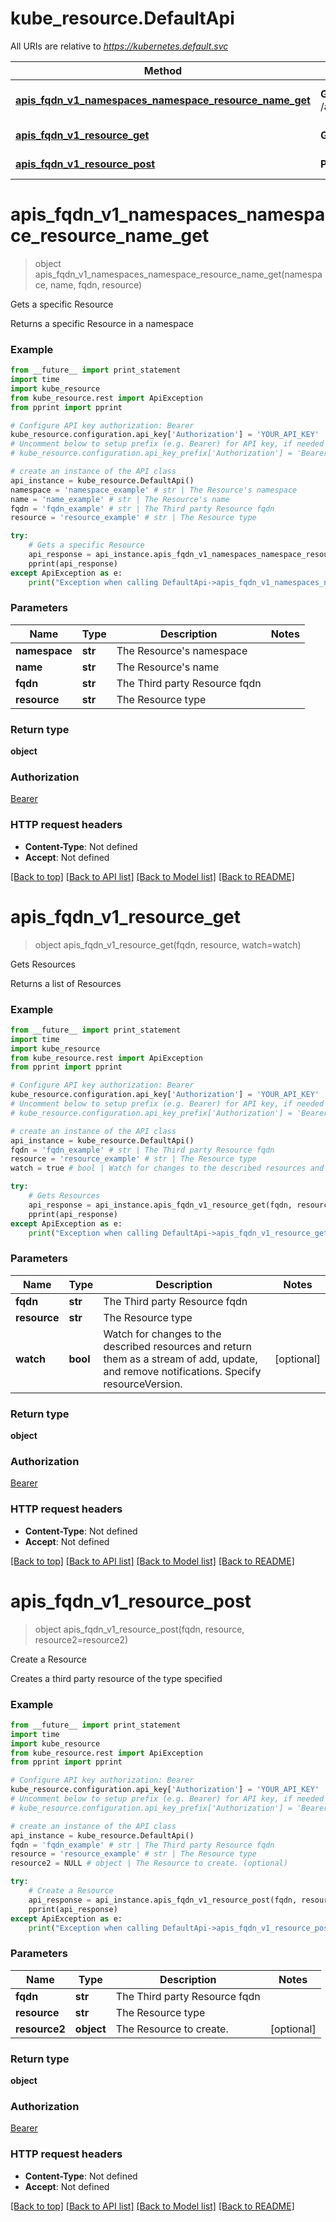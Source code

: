 # kube_resource.DefaultApi

All URIs are relative to *https://kubernetes.default.svc*

Method | HTTP request | Description
------------- | ------------- | -------------
[**apis_fqdn_v1_namespaces_namespace_resource_name_get**](DefaultApi.md#apis_fqdn_v1_namespaces_namespace_resource_name_get) | **GET** /apis/{fqdn}/v1/namespaces/{namespace}/{resource}/{name} | Gets a specific Resource
[**apis_fqdn_v1_resource_get**](DefaultApi.md#apis_fqdn_v1_resource_get) | **GET** /apis/{fqdn}/v1/{resource} | Gets Resources
[**apis_fqdn_v1_resource_post**](DefaultApi.md#apis_fqdn_v1_resource_post) | **POST** /apis/{fqdn}/v1/{resource} | Create a Resource


# **apis_fqdn_v1_namespaces_namespace_resource_name_get**
> object apis_fqdn_v1_namespaces_namespace_resource_name_get(namespace, name, fqdn, resource)

Gets a specific Resource

Returns a specific Resource in a namespace

### Example 
```python
from __future__ import print_statement
import time
import kube_resource
from kube_resource.rest import ApiException
from pprint import pprint

# Configure API key authorization: Bearer
kube_resource.configuration.api_key['Authorization'] = 'YOUR_API_KEY'
# Uncomment below to setup prefix (e.g. Bearer) for API key, if needed
# kube_resource.configuration.api_key_prefix['Authorization'] = 'Bearer'

# create an instance of the API class
api_instance = kube_resource.DefaultApi()
namespace = 'namespace_example' # str | The Resource's namespace
name = 'name_example' # str | The Resource's name
fqdn = 'fqdn_example' # str | The Third party Resource fqdn
resource = 'resource_example' # str | The Resource type

try: 
    # Gets a specific Resource
    api_response = api_instance.apis_fqdn_v1_namespaces_namespace_resource_name_get(namespace, name, fqdn, resource)
    pprint(api_response)
except ApiException as e:
    print("Exception when calling DefaultApi->apis_fqdn_v1_namespaces_namespace_resource_name_get: %s\n" % e)
```

### Parameters

Name | Type | Description  | Notes
------------- | ------------- | ------------- | -------------
 **namespace** | **str**| The Resource&#39;s namespace | 
 **name** | **str**| The Resource&#39;s name | 
 **fqdn** | **str**| The Third party Resource fqdn | 
 **resource** | **str**| The Resource type | 

### Return type

**object**

### Authorization

[Bearer](../README.md#Bearer)

### HTTP request headers

 - **Content-Type**: Not defined
 - **Accept**: Not defined

[[Back to top]](#) [[Back to API list]](../README.md#documentation-for-api-endpoints) [[Back to Model list]](../README.md#documentation-for-models) [[Back to README]](../README.md)

# **apis_fqdn_v1_resource_get**
> object apis_fqdn_v1_resource_get(fqdn, resource, watch=watch)

Gets Resources

Returns a list of Resources

### Example 
```python
from __future__ import print_statement
import time
import kube_resource
from kube_resource.rest import ApiException
from pprint import pprint

# Configure API key authorization: Bearer
kube_resource.configuration.api_key['Authorization'] = 'YOUR_API_KEY'
# Uncomment below to setup prefix (e.g. Bearer) for API key, if needed
# kube_resource.configuration.api_key_prefix['Authorization'] = 'Bearer'

# create an instance of the API class
api_instance = kube_resource.DefaultApi()
fqdn = 'fqdn_example' # str | The Third party Resource fqdn
resource = 'resource_example' # str | The Resource type
watch = true # bool | Watch for changes to the described resources and return them as a stream of add, update, and remove notifications. Specify resourceVersion. (optional)

try: 
    # Gets Resources
    api_response = api_instance.apis_fqdn_v1_resource_get(fqdn, resource, watch=watch)
    pprint(api_response)
except ApiException as e:
    print("Exception when calling DefaultApi->apis_fqdn_v1_resource_get: %s\n" % e)
```

### Parameters

Name | Type | Description  | Notes
------------- | ------------- | ------------- | -------------
 **fqdn** | **str**| The Third party Resource fqdn | 
 **resource** | **str**| The Resource type | 
 **watch** | **bool**| Watch for changes to the described resources and return them as a stream of add, update, and remove notifications. Specify resourceVersion. | [optional] 

### Return type

**object**

### Authorization

[Bearer](../README.md#Bearer)

### HTTP request headers

 - **Content-Type**: Not defined
 - **Accept**: Not defined

[[Back to top]](#) [[Back to API list]](../README.md#documentation-for-api-endpoints) [[Back to Model list]](../README.md#documentation-for-models) [[Back to README]](../README.md)

# **apis_fqdn_v1_resource_post**
> object apis_fqdn_v1_resource_post(fqdn, resource, resource2=resource2)

Create a Resource

Creates a third party resource of the type specified

### Example 
```python
from __future__ import print_statement
import time
import kube_resource
from kube_resource.rest import ApiException
from pprint import pprint

# Configure API key authorization: Bearer
kube_resource.configuration.api_key['Authorization'] = 'YOUR_API_KEY'
# Uncomment below to setup prefix (e.g. Bearer) for API key, if needed
# kube_resource.configuration.api_key_prefix['Authorization'] = 'Bearer'

# create an instance of the API class
api_instance = kube_resource.DefaultApi()
fqdn = 'fqdn_example' # str | The Third party Resource fqdn
resource = 'resource_example' # str | The Resource type
resource2 = NULL # object | The Resource to create. (optional)

try: 
    # Create a Resource
    api_response = api_instance.apis_fqdn_v1_resource_post(fqdn, resource, resource2=resource2)
    pprint(api_response)
except ApiException as e:
    print("Exception when calling DefaultApi->apis_fqdn_v1_resource_post: %s\n" % e)
```

### Parameters

Name | Type | Description  | Notes
------------- | ------------- | ------------- | -------------
 **fqdn** | **str**| The Third party Resource fqdn | 
 **resource** | **str**| The Resource type | 
 **resource2** | **object**| The Resource to create. | [optional] 

### Return type

**object**

### Authorization

[Bearer](../README.md#Bearer)

### HTTP request headers

 - **Content-Type**: Not defined
 - **Accept**: Not defined

[[Back to top]](#) [[Back to API list]](../README.md#documentation-for-api-endpoints) [[Back to Model list]](../README.md#documentation-for-models) [[Back to README]](../README.md)

